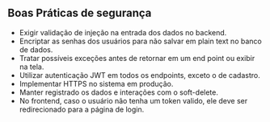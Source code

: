## Boas Práticas de segurança

- ⁠Exigir validação de injeção na entrada dos dados no backend.
- ⁠Encriptar as senhas dos usuários para não salvar em plain text no banco de dados.
- ⁠Tratar possíveis exceções antes de retornar em um end point ou exibir na tela.
- Utilizar autenticação JWT em todos os endpoints, exceto o de cadastro.
- ⁠Implementar HTTPS no sistema em produção.
- Manter registrado os dados e interações com o soft-delete.
- No frontend, caso o usuário não tenha um token valido, ele deve ser redirecionado para a página de login.